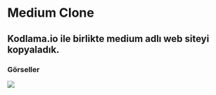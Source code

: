 # Medium Clone
## Kodlama.io ile birlikte medium adlı web siteyi kopyaladık.
### Görseller
![]([https://r.resimlink.com/UvkGclwZN.png](https://r.resimlink.com/UvkGclwZN.png))
